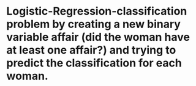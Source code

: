 # Logistic-Regression-classification problem by creating a new binary variable affair (did the woman have at least one affair?) and trying to predict the classification for each woman.
